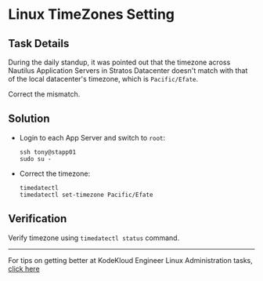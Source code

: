 # Linux TimeZones Setting

## Task Details

During the daily standup, it was pointed out that the timezone across Nautilus Application Servers in Stratos Datacenter doesn't match with that of the local datacenter's timezone, which is `Pacific/Efate`.

Correct the mismatch.

## Solution

* Login to each App Server and switch to `root`:

      ssh tony@stapp01
      sudo su -

* Correct the timezone:

      timedatectl
      timedatectl set-timezone Pacific/Efate

## Verification

Verify timezone using `timedatectl status` command.

---
For tips on getting better at KodeKloud Engineer Linux Administration tasks, [click here](./README.md)

